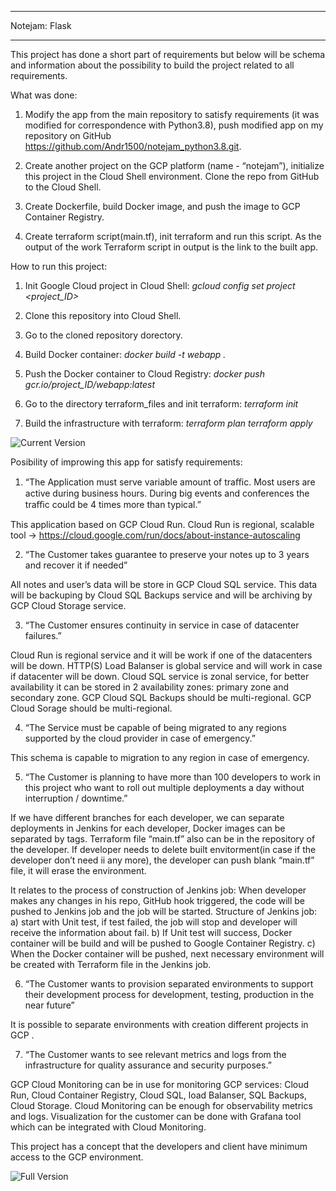 **************
Notejam: Flask
**************


This project has done a short part of requirements but below will be schema and information about the possibility to build the project related to all requirements.

What was done:
1. Modify the app from the main repository to satisfy requirements (it was modified for correspondence with Python3.8), push modified app on my repository on GitHub https://github.com/Andr1500/notejam_python3.8.git.

2. Create another project on the GCP platform (name - “notejam”), initialize this project in the Cloud Shell environment. Clone the repo from GitHub to the Cloud Shell.

3. Create Dockerfile, build Docker image, and push the image to GCP Container Registry.

4. Create terraform script(main.tf), init terraform and run this script. As the output of the work Terraform script in output is the link to the built app.

How to run this project:
1. Init Google Cloud project in Cloud Shell:
*gcloud config set project <project_ID>*

2. Clone this repository into Cloud Shell.

3. Go to the cloned repository dorectory.

4. Build Docker container:
*docker build -t webapp .*

5. Push the Docker container to Cloud Registry:
*docker push gcr.io/project_ID/webapp:latest*

6. Go to the directory terraform_files and init terraform:
*terraform init*

7. Build the infrastructure with terraform:
*terraform plan*
*terraform apply*

![Current Version](https://github.com/Andr1500/notejam_python3.8/blob/master/documentation/notejam_1.png?raw=true)

Posibility of improwing this app for satisfy requirements:

1. “The Application must serve variable amount of traﬃc. Most users are active during business hours. During big events and conferences the traﬃc could be 4 times more than typical.”

This application based on GCP Cloud Run. Cloud Run is regional, scalable tool  → https://cloud.google.com/run/docs/about-instance-autoscaling

2. “The Customer takes guarantee to preserve your notes up to 3 years and recover it if needed”

All notes and user’s data will be store in GCP Cloud SQL service. This data will be backuping by Cloud SQL Backups service and will be archiving by GCP Cloud Storage service.

3. “The Customer ensures continuity in service in case of datacenter failures.”

Cloud Run is regional service and it will be work if one of the datacenters will be down. HTTP(S) Load Balanser is global service and will work in  case if datacenter will be down. Cloud SQL service is zonal service, for better availability it can be stored in 2 availability zones: primary zone and secondary zone. GCP Cloud SQL Backups should be multi-regional. GCP Cloud Sorage should be multi-regional.

4. “The Service must be capable of being migrated to any regions supported by the cloud provider in case of emergency.”

This schema is capable to migration to any region in case of emergency. 

5. “The Customer is planning to have more than 100 developers to work in this project who want to roll out multiple deployments a day without interruption / downtime.”

If we have different branches for each developer, we can separate deployments in Jenkins for each developer, Docker images can be separated by tags. Terraform file “main.tf” also can be in the repository of the developer. If developer needs to delete built envitorment(in case if the developer don’t need ii any more), the developer can push blank “main.tf” file, it will erase the environment. 

It relates to the process of construction of Jenkins job: 
When developer makes any changes in his repo, GitHub hook triggered, the code will be pushed to Jenkins job and the job will be started. Structure of  Jenkins job: 
a) start with Unit test, if test failed, the job will stop and developer will receive the information about fail.
b) If Unit test will success, Docker container will be build and will be pushed to Google Container Registry.
c) When the Docker container will be pushed, next necessary environment will be created with Terraform file in the Jenkins job.

6. “The Customer wants to provision separated environments to support their development process for development, testing, production in the near future”

It is possible to separate environments with creation different projects in GCP .

7. “The Customer wants to see relevant metrics and logs from the infrastructure for quality assurance and security purposes.”

GCP Cloud Monitoring can be in use for monitoring GCP services: Cloud Run, Cloud Container Registry, Cloud SQL, load Balanser, SQL Backups, Cloud Storage. Cloud Monitoring can be enough for observability metrics and logs. Visualization for the customer can be done with Grafana tool which can be integrated with Cloud Monitoring.

This project has a concept that the developers and client have minimum access to the GCP environment.

![Full Version](https://github.com/Andr1500/notejam_python3.8/blob/master/documentation/Notejam_full.png?raw=true)
